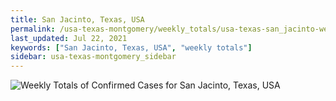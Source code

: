 ```yaml
---
title: San Jacinto, Texas, USA
permalink: /usa-texas-montgomery/weekly_totals/usa-texas-san_jacinto-weekly_totals.html
last_updated: Jul 22, 2021
keywords: ["San Jacinto, Texas, USA", "weekly totals"]
sidebar: usa-texas-montgomery_sidebar
---
```


![Weekly Totals of Confirmed Cases for San Jacinto, Texas, USA](/covid_tracker/images/graphs/usa-texas-san_jacinto-weekly_totals_graph.png)
